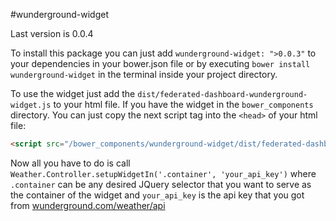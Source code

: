 #wunderground-widget

Last version is 0.0.4

To install this package you can just add `wunderground-widget: ">0.0.3"` to your dependencies in your bower.json file or by executing `bower install wunderground-widget` in the terminal inside your project directory.

To use the widget just add the `dist/federated-dashboard-wunderground-widget.js` to your html file. If you have the widget in the `bower_components` directory. You can just copy the next script tag into the `<head>` of your html file:

```html
<script src="/bower_components/wunderground-widget/dist/federated-dashboard-wunderground-widget.js"></script>
```

Now all you have to do is call `Weather.Controller.setupWidgetIn('.container', 'your_api_key')` where `.container` can be any desired JQuery selector that you want to serve as the container of the widget and `your_api_key` is the api key that you got from [wunderground.com/weather/api](http://www.wunderground.com/weather/api)
